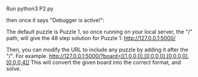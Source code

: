 Run 
python3 P2.py 

then once it says "Debugger is active!": 

The default puzzle is Puzzle 1, so once running on your local server, the "/" path, will give the 48 step solution for Puzzle 1:
http://127.0.0.1:5000/

Then, you can modify the URL to include any puzzle by adding it after the "/".
For example.
http://127.0.0.1:5000/?board=[[1,0,0,0],[0,0,0,0],[0,0,0,0],[0,0,0,4]]
This will convert the given board into the correct format, and solve.
